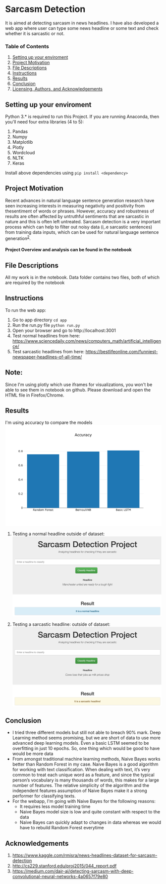 # Sarcasm Detection
It is aimed at detecting sarcasm in news headlines.
I have also developed a web app where user can type some news headline or some text and check whether it is sarcastic or not.

### Table of Contents

1. [Setting up your enviroment](#installation)
2. [Project Motivation](#motivation)
3. [File Descriptions](#files)
4. [Instructions](#instructions)
5. [Results](#results)
6. [Conclusion](#conc)
7. [Licensing, Authors, and Acknowledgements](#ack)


## Setting up your enviroment <a name="installation"></a>
Python 3.* is required to run this Project. If you are running Anaconda, then you'll need four extra libraries (4 to 5):
1. Pandas
2. Numpy
3. Matplotlib
4. Plotly
5. Wordcloud
6. NLTK
7. Keras

Install above dependencies using ```pip install <dependency>```


## Project Motivation<a name="motivation"></a>

Recent advances in natural language sentence generation research have seen increasing interests in measuring negativity and positivity from thesentiment of words or phrases. However, accuracy and robustness of results are often affected by untruthful sentiments that are sarcastic in nature and this is often left untreated. Sarcasm detection is a very important process which can help to filter out noisy data (i,.e sarcastic sentences) from training data inputs, which can be used for natural language sentence generation<sup>[2](https://www.kaggle.com/rmisra/news-headlines-dataset-for-sarcasm-detection)</sup>.
#### Project Overview and analysis can be found in the notebook


## File Descriptions <a name="files"></a>

All my work is in the notebook. Data folder contains two files, both of which are required by the notebook

## Instructions <a name="instructions"></a>
To run the web app:
1. Go to app directory ```cd app```
2. Run the run.py file ```python run.py```
3. Open your browser and go to http://localhost:3001
4. Test normal headlines from here: https://www.sciencedaily.com/news/computers_math/artificial_intelligence/
5. Test sarcastic headlines from here: https://bestlifeonline.com/funniest-newspaper-headlines-of-all-time/


## Note: 
Since I'm using plotly which use iframes for visualizations, you won't be able to see them in notebook on github. Please download and open the HTML file in Firefox/Chrome.

## Results<a name="results"></a>
I'm using accuracy to compare the models
![](imgs/newplot.png)

1. Testing a normal headline outside of dataset:
![](imgs/ss1.png)

2. Testing a sarcastic headline: outside of dataset:
![](imgs/ss2.png)


## Conclusion<a name="conc"></a>
- I tried three different models but still not able to breach 90% mark. Deep Learning method seems promising, but we are short of data to use more advanced deep learning models. Even a basic LSTM seemed to be overfitting in just 10 epochs. So, one thing which would be good to have would be more data
- From amongst traditional machine learning methods, Naive Bayes works better than Random Forest in my case. Naive Bayes is a good algorithm for working with text classification. When dealing with text, it’s very common to treat each unique word as a feature, and since the typical person’s vocabulary is many thousands of words, this makes for a large number of features. The relative simplicity of the algorithm and the independent features assumption of Naive Bayes make it a strong performer for classifying texts.
- For the webapp, I'm going with Naive Bayes for the following reasons:
    - It requires less model training time
    - Naive Bayes model size is low and quite constant with respect to the data
    - Naive Bayes can quickly adapt to changes in data whereas we would have to rebuild Random Forest everytime


## Acknowledgements<a name="ack"></a>
1. https://www.kaggle.com/rmisra/news-headlines-dataset-for-sarcasm-detection
2. http://cs229.stanford.edu/proj2015/044_report.pdf
3. https://medium.com/dair-ai/detecting-sarcasm-with-deep-convolutional-neural-networks-4a0657f79e80
